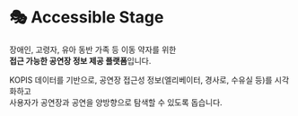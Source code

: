 # 🎭 Accessible Stage

장애인, 고령자, 유아 동반 가족 등 이동 약자를 위한  
**접근 가능한 공연장 정보 제공 플랫폼**입니다.

KOPIS 데이터를 기반으로, 공연장 접근성 정보(엘리베이터, 경사로, 수유실 등)를 시각화하고  
사용자가 공연장과 공연을 양방향으로 탐색할 수 있도록 돕습니다.